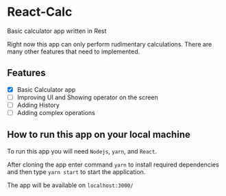 # React-Calc
Basic calculator app written in Rest

Right now this app can only perform rudimentary calculations. There are many other features that need to implemented.

## Features 
- [x] Basic Calculator app
- [ ] Improving UI and Showing operator on the screen
- [ ] Adding History
- [ ] Adding complex operations

## How to run this app on your local machine
To run this app you will need `Nodejs`, `yarn`, and `React`.

After cloning the app enter command `yarn` to install required dependencies and then type `yarn start` to start the application.

The app will be available on `localhost:3000/`
